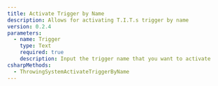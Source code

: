 ```yaml
---
title: Activate Trigger by Name
description: Allows for activating T.I.T.s trigger by name
version: 0.2.4
parameters:
  - name: Trigger
    type: Text
    required: true
    description: Input the trigger name that you want to activate
csharpMethods:
  - ThrowingSystemActivateTriggerByName
---
```

